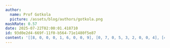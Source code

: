 ```yaml
---
author:
  name: Prof Gotkola
  picture: /assets/blog/authors/gotkola.png
maskRate: 0.57
date: 2025-07-22T02:00:01.418710
id: 93d0e2d4-669f-11f0-b564-71e1480f5e87
content: '[[8, 0, 0, 0, 1, 6, 0, 0, 9], [0, 7, 0, 5, 3, 2, 0, 0, 4], [4, 0, 3, 0, 0, 7, 0, 0, 5], [6, 0, 8, 2, 0, 9, 1, 0, 0], [0, 1, 2, 6, 0, 0, 5, 0, 0], [0, 0, 0, 0, 0, 0, 6, 0, 2], [5, 0, 1, 9, 0, 0, 0, 2, 3], [2, 0, 0, 0, 7, 0, 0, 0, 0], [3, 0, 7, 0, 2, 5, 0, 0, 0]]'
---
```

